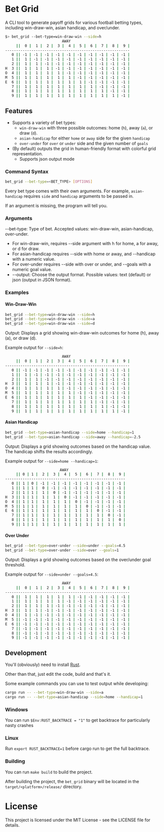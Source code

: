 # Bet Grid

A CLI tool to generate payoff grids for various football betting types, including win-draw-win, asian handicap, and over/under.

```bash
$> bet_grid --bet-type=win-draw-win --side=h
                          AWAY
     ||  0 |  1 |  2 |  3 |  4 |  5 |  6 |  7 |  8 |  9 |
---------------------------------------------------------
   0 || -1 | -1 | -1 | -1 | -1 | -1 | -1 | -1 | -1 | -1 |
   1 ||  1 | -1 | -1 | -1 | -1 | -1 | -1 | -1 | -1 | -1 |
   2 ||  1 |  1 | -1 | -1 | -1 | -1 | -1 | -1 | -1 | -1 |
H  3 ||  1 |  1 |  1 | -1 | -1 | -1 | -1 | -1 | -1 | -1 |
O  4 ||  1 |  1 |  1 |  1 | -1 | -1 | -1 | -1 | -1 | -1 |
M  5 ||  1 |  1 |  1 |  1 |  1 | -1 | -1 | -1 | -1 | -1 |
E  6 ||  1 |  1 |  1 |  1 |  1 |  1 | -1 | -1 | -1 | -1 |
   7 ||  1 |  1 |  1 |  1 |  1 |  1 |  1 | -1 | -1 | -1 |
   8 ||  1 |  1 |  1 |  1 |  1 |  1 |  1 |  1 | -1 | -1 |
   9 ||  1 |  1 |  1 |  1 |  1 |  1 |  1 |  1 |  1 | -1 |
```

## Features

- Supports a variety of bet types:
    - `win-draw-win` with three possible outcomes: home (`h`), away (`a`), or draw (`d`).
    - `asian-handicap` for either `home` or `away` side for the given `handicap`
    - `over-under` for `over` or `under` side and the given number of `goals`
- (By default) outputs the grid in human-friendly format with colorful grid representation.
    - Supports json output mode

### Command Syntax

```bash
bet_grid --bet-type=<BET_TYPE> [OPTIONS]
```

Every bet type comes with their own arguments. For example, `asian-handicap` requires `side` and `handicap` arguments to be passed in.

If an argument is missing, the program will tell you.

### Arguments

--bet-type: Type of bet. Accepted values: win-draw-win, asian-handicap, over-under.
- For win-draw-win, requires --side argument with h for home, a for away, or d for draw.
- For asian-handicap requires --side with home or away, and --handicap with a numeric value.
- For over-under requires --side with over or under, and --goals with a numeric goal value.
- --output: Choose the output format. Possible values: text (default) or json (output in JSON format).

### Examples

#### Win-Draw-Win

```bash
bet_grid --bet-type=win-draw-win --side=h
bet_grid --bet-type=win-draw-win --side=a
bet_grid --bet-type=win-draw-win --side=d
```

Output: Displays a grid showing win-draw-win outcomes for home (h), away (a), or draw (d).

Example output for `--side=h`:
```bash
                          AWAY
     ||  0 |  1 |  2 |  3 |  4 |  5 |  6 |  7 |  8 |  9 |
---------------------------------------------------------
   0 || -1 | -1 | -1 | -1 | -1 | -1 | -1 | -1 | -1 | -1 |
   1 ||  1 | -1 | -1 | -1 | -1 | -1 | -1 | -1 | -1 | -1 |
   2 ||  1 |  1 | -1 | -1 | -1 | -1 | -1 | -1 | -1 | -1 |
H  3 ||  1 |  1 |  1 | -1 | -1 | -1 | -1 | -1 | -1 | -1 |
O  4 ||  1 |  1 |  1 |  1 | -1 | -1 | -1 | -1 | -1 | -1 |
M  5 ||  1 |  1 |  1 |  1 |  1 | -1 | -1 | -1 | -1 | -1 |
E  6 ||  1 |  1 |  1 |  1 |  1 |  1 | -1 | -1 | -1 | -1 |
   7 ||  1 |  1 |  1 |  1 |  1 |  1 |  1 | -1 | -1 | -1 |
   8 ||  1 |  1 |  1 |  1 |  1 |  1 |  1 |  1 | -1 | -1 |
   9 ||  1 |  1 |  1 |  1 |  1 |  1 |  1 |  1 |  1 | -1 |
```

#### Asian Handicap

```bash
bet_grid --bet-type=asian-handicap --side=home --handicap=1
bet_grid --bet-type=asian-handicap --side=away --handicap=-2.5
```

Output: Displays a grid showing outcomes based on the handicap value. The handicap shifts the results accordingly.

Example output for `--side=home --handicap=1`:

```bash
                         AWAY
     || 0 | 1 |  2 |  3 |  4 |  5 |  6 |  7 |  8 |  9 |
-------------------------------------------------------
   0 || 1 | 0 | -1 | -1 | -1 | -1 | -1 | -1 | -1 | -1 |
   1 || 1 | 1 |  0 | -1 | -1 | -1 | -1 | -1 | -1 | -1 |
   2 || 1 | 1 |  1 |  0 | -1 | -1 | -1 | -1 | -1 | -1 |
H  3 || 1 | 1 |  1 |  1 |  0 | -1 | -1 | -1 | -1 | -1 |
O  4 || 1 | 1 |  1 |  1 |  1 |  0 | -1 | -1 | -1 | -1 |
M  5 || 1 | 1 |  1 |  1 |  1 |  1 |  0 | -1 | -1 | -1 |
E  6 || 1 | 1 |  1 |  1 |  1 |  1 |  1 |  0 | -1 | -1 |
   7 || 1 | 1 |  1 |  1 |  1 |  1 |  1 |  1 |  0 | -1 |
   8 || 1 | 1 |  1 |  1 |  1 |  1 |  1 |  1 |  1 |  0 |
   9 || 1 | 1 |  1 |  1 |  1 |  1 |  1 |  1 |  1 |  1 |
```

#### Over Under

```bash
bet_grid --bet-type=over-under --side=under --goals=4.5
bet_grid --bet-type=over-under --side=over --goals=1
```

Output: Displays a grid showing outcomes based on the over/under goal threshold.

Example output for `--side=under --goals=4.5`:

```bash
                          AWAY
     ||  0 |  1 |  2 |  3 |  4 |  5 |  6 |  7 |  8 |  9 |
---------------------------------------------------------
   0 ||  1 |  1 |  1 |  1 |  1 | -1 | -1 | -1 | -1 | -1 |
   1 ||  1 |  1 |  1 |  1 | -1 | -1 | -1 | -1 | -1 | -1 |
   2 ||  1 |  1 |  1 | -1 | -1 | -1 | -1 | -1 | -1 | -1 |
H  3 ||  1 |  1 | -1 | -1 | -1 | -1 | -1 | -1 | -1 | -1 |
O  4 ||  1 | -1 | -1 | -1 | -1 | -1 | -1 | -1 | -1 | -1 |
M  5 || -1 | -1 | -1 | -1 | -1 | -1 | -1 | -1 | -1 | -1 |
E  6 || -1 | -1 | -1 | -1 | -1 | -1 | -1 | -1 | -1 | -1 |
   7 || -1 | -1 | -1 | -1 | -1 | -1 | -1 | -1 | -1 | -1 |
   8 || -1 | -1 | -1 | -1 | -1 | -1 | -1 | -1 | -1 | -1 |
   9 || -1 | -1 | -1 | -1 | -1 | -1 | -1 | -1 | -1 | -1 |
```

## Development

You'll (obviously) need to install [Rust](https://www.rust-lang.org/tools/install).

Other than that, just edit the code, build and that's it.

Some example commands you can use to test output while developing:

```bash
cargo run -- --bet-type=win-draw-win --side=a
cargo run -- --bet-type=asian-handicap --side=home --handicap=1
```

### Windows

You can run `$Env:RUST_BACKTRACE = "1"` to get backtrace for particularly nasty crashes

### Linux

Run `export RUST_BACKTRACE=1` before cargo run to get the full backtrace.

### Building

You can run `make build` to build the project.

After building the project, the `bet_grid` binary will be located in the `target/<platform>/release/` directory.

# License

This project is licensed under the MIT License - see the LICENSE file for details.

